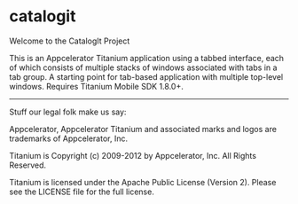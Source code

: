 catalogit
=========

Welcome to the CatalogIt Project

This is an Appcelerator Titanium application using a tabbed interface, each of which consists of multiple stacks of windows associated with tabs in a tab group.  A starting point for tab-based application with multiple top-level windows. Requires Titanium Mobile SDK 1.8.0+.

----------------------------------
Stuff our legal folk make us say:

Appcelerator, Appcelerator Titanium and associated marks and logos are 
trademarks of Appcelerator, Inc. 

Titanium is Copyright (c) 2009-2012 by Appcelerator, Inc. All Rights Reserved.

Titanium is licensed under the Apache Public License (Version 2). Please
see the LICENSE file for the full license.